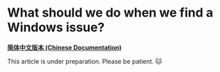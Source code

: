 # What should we do when we find a Windows issue?

[**简体中文版本 (Chinese Documentation)**](https://github.com/Lingggao/Microsoft-Insider-Program/blob/master/Microsoft%20Windows%20Insider%20Program/What%20should%20we%20do%20when%20find%20a%20Windows%20issue/README_cn.md)   

This article is under preparation. Please be patient. :cat:
